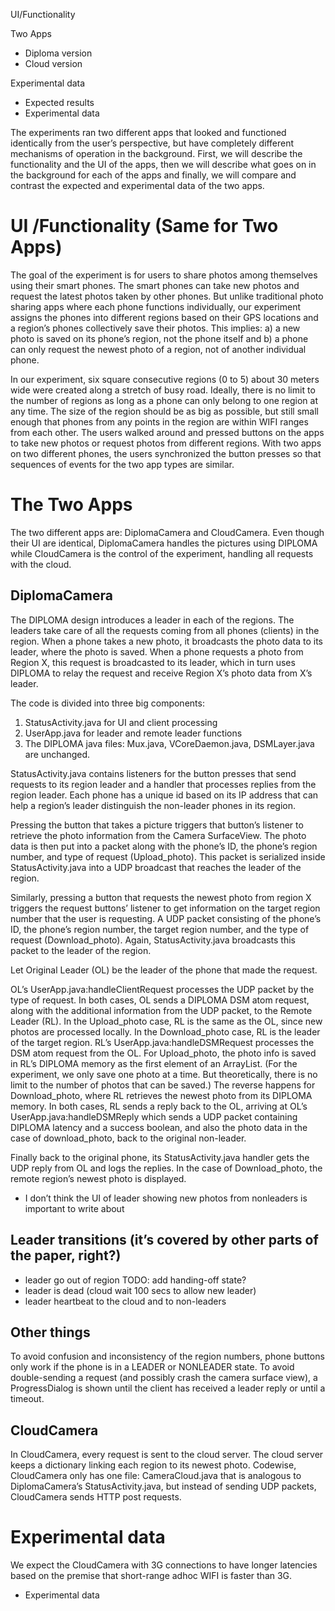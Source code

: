 UI/Functionality

Two Apps

* Diploma version
* Cloud version

Experimental data
* Expected results
* Experimental data



The experiments ran two different apps that looked and functioned identically from the user’s perspective, but have completely different mechanisms of operation in the background.  First, we will describe the functionality and the UI of the apps, then we will describe what goes on in the background for each of the apps and finally, we will compare and contrast the expected and experimental data of the two apps. 

UI /Functionality (Same for Two Apps)
==================
The goal of the experiment is for users to share photos among themselves using their smart phones.  The smart phones can take new photos and request the latest photos taken by other phones. But unlike traditional photo sharing apps where each phone functions individually, our experiment assigns the phones into different regions based on their GPS locations and a region’s phones collectively save their photos.  This implies: a) a new photo is saved on its phone’s region, not the phone itself and b) a phone can only request the newest photo of a region, not of another individual phone. 
 
In our experiment, six square consecutive regions (0 to 5) about 30 meters wide were created along a stretch of busy road.  Ideally, there is no limit to the number of regions as long as a phone can only belong to one region at any time. The size of the region should be as big as possible, but still small enough that phones from any points in the region are within WIFI ranges from each other. The users walked around and pressed buttons on the apps to take new photos or request photos from different regions. With two apps on two different phones, the users synchronized the button presses so that sequences of events for the two app types are similar.


The Two Apps
============
The two different apps are: DiplomaCamera and CloudCamera. Even though their UI are identical, DiplomaCamera handles the pictures using DIPLOMA while CloudCamera is the control of the experiment, handling all requests with the cloud.

DiplomaCamera
--------------------

The DIPLOMA design introduces a leader in each of the regions.  The leaders take care of all the requests coming from all phones (clients) in the region.  When a phone takes a new photo, it broadcasts the photo data to its leader, where the photo is saved. When a phone requests a photo from Region X, this request is broadcasted to its leader, which in turn uses DIPLOMA to relay the request and receive Region X’s photo data from X’s leader.

The code is divided into three big components: 

1.  StatusActivity.java for UI and client processing
2.  UserApp.java for leader and remote leader functions
3.  The DIPLOMA java files: Mux.java, VCoreDaemon.java, DSMLayer.java are unchanged.

StatusActivity.java contains listeners for the button presses that send requests to its region leader and a handler that processes replies from the region leader. Each phone has a unique id based on its IP address that can help a region’s leader distinguish the non-leader phones in its region.  

Pressing the button that takes a picture triggers that button’s listener to retrieve the photo information from the Camera SurfaceView. The photo data is then put into a packet along with the phone’s ID, the phone’s region number, and type of request (Upload_photo). This packet is serialized inside StatusActivity.java into a UDP broadcast that reaches the leader of the region.

Similarly, pressing a button that requests the newest photo from region X triggers the request buttons’ listener to get information on the target region number that the user is requesting. A UDP packet consisting of the phone’s ID, the phone’s region number, the target region number, and the type of request (Download_photo). Again, StatusActivity.java broadcasts this packet to the leader of the region.

Let Original Leader (OL) be the leader of the phone that made the request. 

OL’s UserApp.java:handleClientRequest processes the UDP packet by the type of request. In both cases, OL sends a DIPLOMA DSM atom request, along with the additional information from the UDP packet, to the Remote Leader (RL). In the Upload_photo case, RL is the same as the OL, since new photos are processed locally. In the Download_photo case, RL is the leader of the target region. RL’s UserApp.java:handleDSMRequest processes the DSM atom request from the OL. For Upload_photo, the photo info is saved in RL’s DIPLOMA memory as the first element of an ArrayList. (For the experiment, we only save one photo at a time. But theoretically, there is no limit to the number of photos that can be saved.) The reverse happens for Download_photo, where RL retrieves the newest photo from its DIPLOMA memory.  In both cases, RL sends a reply back to the OL, arriving at OL’s UserApp.java:handleDSMReply which sends a UDP packet containing DIPLOMA latency and a success boolean, and also the photo data in the case of download_photo, back to the original non-leader.

Finally back to the original phone, its StatusActivity.java handler gets the UDP reply from OL and logs the replies. In the case of Download_photo, the remote region’s newest photo is displayed.

* I don’t think the UI of leader showing new photos from nonleaders is important to write about

Leader transitions (it’s covered by other parts of the paper, right?)
--------------------------
* leader go out of region TODO: add handing-off state?
* leader is dead (cloud wait 100 secs to allow new leader)
* leader heartbeat to the cloud and to non-leaders

 Other things
---------------
To avoid confusion and inconsistency of the region numbers, phone buttons only work if the phone is in a LEADER or NONLEADER state.  To avoid double-sending a request (and possibly crash the camera surface view), a ProgressDialog is shown until the client has received a leader reply or until a timeout. 


CloudCamera
------------------

In CloudCamera, every request is sent to the cloud server. The cloud server keeps a dictionary linking each region to its newest photo.  Codewise, CloudCamera only has one file: CameraCloud.java that is analogous to DiplomaCamera’s StatusActivity.java, but instead of sending UDP packets, CloudCamera sends HTTP post requests. 

Experimental data
================
We expect the CloudCamera with 3G connections to have longer latencies based on the premise that short-range adhoc WIFI is faster than 3G.

* Experimental data


